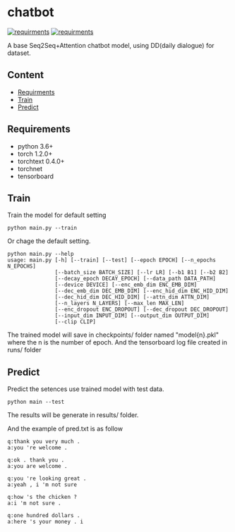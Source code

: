 # chatbot

[![requirments](https://img.shields.io/badge/pytorch-1.2.0-blue)](requirments)
[![requirments](https://img.shields.io/badge/torchtext-0.4.0-green)](requirments)

A base Seq2Seq+Attention chatbot model, using DD(daily dialogue) for dataset. 

## Content

- [Requirments](#Requirements)
- [Train](#Train)
- [Predict](#Predict)

## Requirements

- python 3.6+
- torch 1.2.0+
- torchtext 0.4.0+
- torchnet
- tensorboard

## Train

Train the model for default setting

```
python main.py --train
```

Or chage the default setting.

```
python main.py --help
usage: main.py [-h] [--train] [--test] [--epoch EPOCH] [--n_epochs N_EPOCHS]
               [--batch_size BATCH_SIZE] [--lr LR] [--b1 B1] [--b2 B2]
               [--decay_epoch DECAY_EPOCH] [--data_path DATA_PATH]
               [--device DEVICE] [--enc_emb_dim ENC_EMB_DIM]
               [--dec_emb_dim DEC_EMB_DIM] [--enc_hid_dim ENC_HID_DIM]
               [--dec_hid_dim DEC_HID_DIM] [--attn_dim ATTN_DIM]
               [--n_layers N_LAYERS] [--max_len MAX_LEN]
               [--enc_dropout ENC_DROPOUT] [--dec_dropout DEC_DROPOUT]
               [--input_dim INPUT_DIM] [--output_dim OUTPUT_DIM]
               [--clip CLIP]
```

The trained model will save in checkpoints/ folder named "model{n}.pkl" where the n is the number of epoch. And the tensorboard log file created in runs/ folder

## Predict

Predict the setences use trained model with test data.

```
python main --test
``` 

The results will be generate in results/ folder.

And the example of pred.txt is as follow

```
q:thank you very much . 
a:you 're welcome . 

q:ok . thank you . 
a:you are welcome . 

q:you 're looking great . 
a:yeah , i 'm not sure 

q:how 's the chicken ? 
a:i 'm not sure . 

q:one hundred dollars . 
a:here 's your money . i 
```
